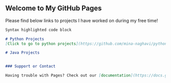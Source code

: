 ## Welcome to My GitHub Pages


Please find below links to projects I have worked on during my free time!

```markdown
Syntax highlighted code block

# Python Projects
[Click to go to python projects](https://github.com/mina-naghavi/python-projects)

# Java Projects


### Support or Contact

Having trouble with Pages? Check out our [documentation](https://docs.github.com/categories/github-pages-basics/) or [contact support](https://github.com/contact) and we’ll help you sort it out.
